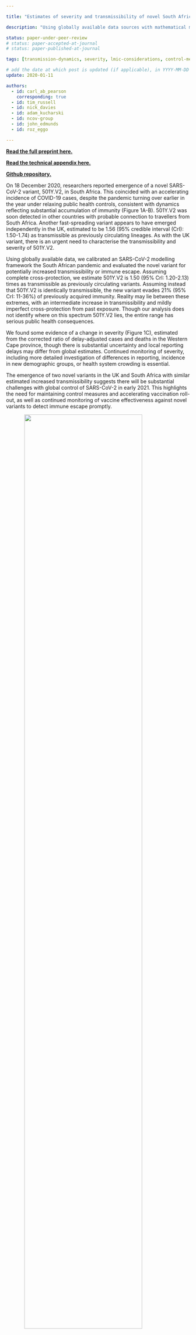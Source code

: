 ```yaml
---

title: "Estimates of severity and transmissibility of novel South Africa SARS-CoV-2 variant 501Y.V2"

description: "Using globally available data sources with mathematical models, we analysed the transmissibility and severity of a novel SARS-CoV-2 variant, 501Y.V2, in South Africa."

status: paper-under-peer-review
# status: paper-accepted-at-journal
# status: paper-published-at-journal

tags: [transmission-dynamics, severity, lmic-considerations, control-measures, comments-opinions]

# add the date at which post is updated (if applicable), in YYYY-MM-DD
update: 2020-01-11

authors:
  - id: carl_ab_pearson
    corresponding: true
  - id: tim_russell
  - id: nick_davies
  - id: adam_kucharski
  - id: ncov-group
  - id: john_edmunds
  - id: roz_eggo

---
```


**[Read the full preprint here.](reports/sa-novel-variant/2021_01_11_Transmissibility_and_severity_of_501Y_V2_in_SA.pdf)**

**[Read the technical appendix here.](reports/sa-novel-variant/2021_01_11_501Y_V2_appendix.pdf)**

**[Github repository.](https://github.com/cmmid/SA2UK)**

On 18 December 2020, researchers reported emergence of a novel SARS-CoV-2 variant, 501Y.V2, in South Africa. This coincided with an accelerating incidence of COVID-19 cases, despite the pandemic turning over earlier in the year under relaxing public health controls, consistent with dynamics reflecting substantial accumulation of immunity (Figure 1A-B). 501Y.V2 was soon detected in other countries with probable connection to travellers from South Africa. Another fast-spreading variant appears to have emerged independently in the UK, estimated to be 1.56 (95% credible interval (CrI): 1.50-1.74) as transmissible as previously circulating lineages. As with the UK variant, there is an urgent need to characterise the transmissibility and severity of 501Y.V2.

Using globally available data, we calibrated an SARS-CoV-2 modelling framework the South African pandemic and evaluated the novel variant for potentially increased transmissibility or immune escape.  Assuming complete cross-protection, we estimate 501Y.V2 is 1.50 (95% CrI: 1.20-2.13) times as transmissible as previously circulating variants. Assuming instead that 501Y.V2 is identically transmissible, the new variant evades 21% (95% CrI: 11-36%) of previously acquired immunity. Reality may lie between these extremes, with an intermediate increase in transmissibility and mildly imperfect cross-protection from past exposure. Though our analysis does not identify where on this spectrum 501Y.V2 lies, the entire range has serious public health consequences.

We found some evidence of a change in severity (Figure 1C), estimated from the corrected ratio of delay-adjusted cases and deaths in the Western Cape province, though there is substantial uncertainty and local reporting delays may differ from global estimates. Continued monitoring of severity, including more detailed investigation of differences in reporting, incidence in new demographic groups, or health system crowding is essential.

The emergence of two novel variants in the UK and South Africa with similar estimated increased transmissibility suggests there will be substantial challenges with global control of SARS-CoV-2 in early 2021. This highlights the need for maintaining control measures and accelerating vaccination roll-out, as well as continued monitoring of vaccine effectiveness against novel variants to detect immune escape promptly.

<img src="figures/sa_novel_variant_Figure1.png" width="80%" style="display: block; margin: auto;" />

**Fig. 1.** In all panels, ribbons represent 95% (lighter) and 50% (darker) Credible Intervals. A: Reported and projected dynamics of cases over time in South Africa, with the estimated emergence of 501Y.V2 overlaid. Model cases are adjusted by an ascertainment rate computed to fit the stable incidence in September, and deaths by 50%. For cases, the model suggests ascertainment is 3% (95% CrI: 1-24%). B: Sample model projected cumulative attack fraction, by age groups; cross-hairs for sentinel population (people living with HIV and pregnant women) serosurvey. Serosurvey data were not used in calibration. C: Case Fatality Ratio calculated using daily time-series of reported new cases and new COVID-19 deaths in the Western Cape province of South Africa, with the deaths time-series corrected for the delay between confirmation-to-death. The Western Cape has the most consistent time series for deaths, based on comparison to excess deaths, and therefore is likely the most accurate indicator. The corrected CFR for each province and the whole of South Africa is shown in Appendix Figure 3.
